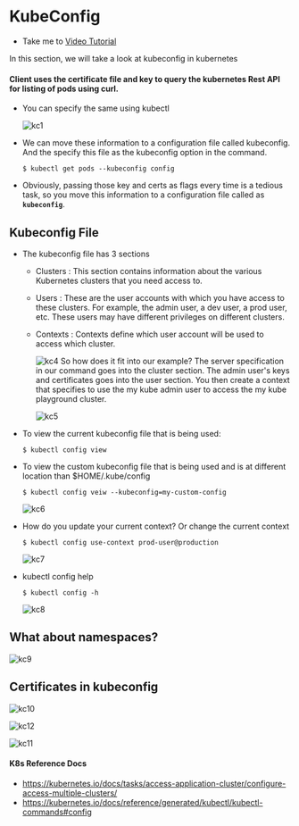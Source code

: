 # KubeConfig

- Take me to [Video Tutorial](https://kodekloud.com/topic/kubeconfig/)

In this section, we will take a look at kubeconfig in kubernetes

#### Client uses the certificate file and key to query the kubernetes Rest API for listing of pods using curl.

- You can specify the same using kubectl
  
  ![kc1](../../images/kc1.PNG)
- We can move these information to a configuration file called kubeconfig. And the specify this file as the kubeconfig option in the command.
  
  ```
  $ kubectl get pods --kubeconfig config
  ```
- Obviously, passing those key and certs as flags every time is a tedious task, so you move this information to a configuration file called as **`kubeconfig`**.

## Kubeconfig File

- The kubeconfig file has 3 sections
  
  - Clusters : This section contains information about the various Kubernetes clusters that you need access to.
  - Users : These are the user accounts with which you have access to these clusters.
    For example, the admin user, a dev user, a prod user, etc. These users may have different privileges on different clusters.
  - Contexts : Contexts define which user account will be used to access which cluster.
    
    ![kc4](../../images/kc4.PNG)
    So how does it fit into our example?
    The server specification in our command goes into the cluster section. The admin user's keys and certificates goes into the user section.
    You then create a context that specifies to use the my kube admin user to access the my kube playground cluster.
    
    ![kc5](../../images/kc5.PNG)
    
- To view the current kubeconfig file that is being used:
  
  ```
  $ kubectl config view
  ```
- To view the custom kubeconfig file that is being used and is at different location than $HOME/.kube/config
  
  ```
  $ kubectl config veiw --kubeconfig=my-custom-config
  ```
  
  ![kc6](../../images/kc6.PNG)
- How do you update your current context? Or change the current context
  
  ```
  $ kubectl config use-context prod-user@production
  ```

  ![kc7](../../images/kc7.PNG)

- kubectl config help
  
  ```
  $ kubectl config -h
  ```
  
  ![kc8](../../images/kc8.PNG)

## What about namespaces?

![kc9](../../images/kc9.PNG)

## Certificates in kubeconfig

![kc10](../../images/kc10.PNG)

![kc12](../../images/kc12.PNG)

![kc11](../../images/kc11.PNG)

#### K8s Reference Docs

- https://kubernetes.io/docs/tasks/access-application-cluster/configure-access-multiple-clusters/
- https://kubernetes.io/docs/reference/generated/kubectl/kubectl-commands#config

